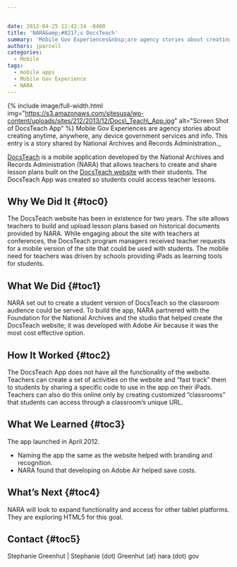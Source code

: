 ```yaml
---


date: 2012-04-25 12:42:14 -0400
title: 'NARA&amp;#8217;s DocsTeach'
summary: 'Mobile Gov Experiences&nbsp;are agency stories about creating anytime, anywhere, any device government services and info. This entry is a story shared by National Archives and Records Administration. DocsTeach&nbsp;is a mobile application developed by the National Archives and Records Administration (NARA) that allows teachers to create and share lesson'
authors: jparcell
categories:
  - Mobile
tags:
  - mobile apps
  - Mobile Gov Experience
  - NARA
---
```


{% include image/full-width.html img="https://s3.amazonaws.com/sitesusa/wp-content/uploads/sites/212/2013/12/Docs\_Teach\_App.jpg" alt="Screen Shot of DocsTeach App" %}
Mobile Gov Experiences are agency stories about creating anytime, anywhere, any device government services and info. This entry is a story shared by National Archives and Records Administration._
  
<a href="http://apps.usa.gov/docsteach.shtml" rel="nofollow">DocsTeach</a> is a mobile application developed by the National Archives and Records Administration (NARA) that allows teachers to create and share lesson plans built on the <a href="http://docsteach.org/" rel="nofollow">DocsTeach website</a> with their students. The DocsTeach App was created so students could access teacher lessons.

## <a name="x-Why We Did It"></a>Why We Did It {#toc0}

The DocsTeach website has been in existence for two years. The site allows teachers to build and upload lesson plans based on historical documents provided by NARA. While engaging about the site with teachers at conferences, the DocsTeach program managers received teacher requests for a mobile version of the site that could be used with students. The mobile need for teachers was driven by schools providing iPads as learning tools for students.

## <a name="x-What We Did"></a>What We Did {#toc1}

NARA set out to create a student version of DocsTeach so the classroom audience could be served. To build the app, NARA partnered with the Foundation for the National Archives and the studio that helped create the DocsTeach website; it was developed with Adobe Air because it was the most cost effective option.

## <a name="x-How It Worked"></a>How It Worked {#toc2}

The DocsTeach App does not have all the functionality of the website. Teachers can create a set of activities on the website and &#8220;fast track&#8221; them to students by sharing a specific code to use in the app on their iPads. Teachers can also do this online only by creating customized &#8220;classrooms&#8221; that students can access through a classroom&#8217;s unique URL.

## <a name="x-What We Learned"></a>What We Learned {#toc3}

The app launched in April 2012.

  * Naming the app the same as the website helped with branding and recognition.
  * NARA found that developing on Adobe Air helped save costs.

## <a name="x-What's Next"></a>What&#8217;s Next {#toc4}

NARA will look to expand functionality and access for other tablet platforms. They are exploring HTML5 for this goal.

## <a name="x-Contact"></a>Contact {#toc5}

Stephanie Greenhut | Stephanie (dot) Greenhut (at) nara (dot) gov